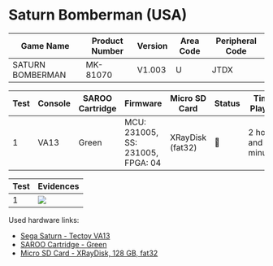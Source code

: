# Saturn Bomberman (USA)

| Game Name        | Product Number | Version | Area Code | Peripheral Code |
| ---------------- | -------------- | ------- | --------- | --------------- |
| SATURN BOMBERMAN | MK-81070       | V1.003  | U         | JTDX            |

| Test | Console | SAROO Cartridge | Firmware                          | Micro SD Card    | Status | Time Played           |
| ---- | ------- | --------------- | --------------------------------- | ---------------- | ------ | --------------------- |
| 1    | VA13    | Green           | MCU: 231005, SS: 231005, FPGA: 04 | XRayDisk (fat32) | :100:  | 2 hours and 5 minutes |

| Test | Evidences                                                                                        |
| ---- | ------------------------------------------------------------------------------------------------ |
| 1    | [![](https://img.youtube.com/vi/cBzaoX7G9nQ/0.jpg)](https://www.youtube.com/watch?v=cBzaoX7G9nQ) |

Used hardware links:

- [Sega Saturn - Tectoy VA13](../../../../Info/Consoles/VA13/README.md)
- [SAROO Cartridge - Green](../../../../Info/Cartridges/RetroGameParadiseStore/1.32F/README.md)
- [Micro SD Card - XRayDisk, 128 GB, fat32](../../../../Info/SdCards/XRayDisk/128GB/fat32/README.md)
